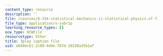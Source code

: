 ```yaml
---
content_type: resource
description: ''
file: /courses/8-334-statistical-mechanics-ii-statistical-physics-of-fields-spring-2014/e640ec612c094d4ef87d20230a35b1af_iecno1uInk8.srt
file_type: application/x-subrip
learning_resource_types: []
ocw_type: OCWFile
resourcetype: Other
title: 3play caption file
uid: e640ec61-2c09-4d4e-f87d-20230a35b1af
---
```

